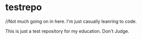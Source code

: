 # testrepo

//Not much going on in here. I'm just casually leanring to code. 

This is just a test repository for my education. Don't Judge. 
